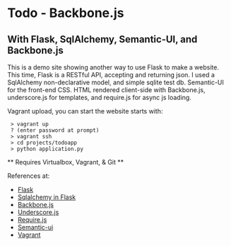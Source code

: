 Todo - Backbone.js
======================

With Flask, SqlAlchemy, Semantic-UI, and Backbone.js
----------------------------------------------------

This is a demo site showing another way to use Flask to make a website.
This time, Flask is a RESTful API, accepting and returning json.
I used a SqlAlchemy non-declarative model, and simple sqlite test db.
Semantic-UI for the front-end CSS.
HTML rendered client-side with Backbone.js, underscore.js for templates,
and require.js for async js loading.

Vagrant upload, you can start the website starts with:

```
 > vagrant up
 ? (enter password at prompt)
 > vagrant ssh
 > cd projects/todoapp
 > python application.py
```

** Requires Virtualbox, Vagrant, & Git **


References at:
 
 * [Flask](http://flask.pocoo.org/docs/)
 * [Sqlalchemy in Flask](http://flask.pocoo.org/docs/patterns/sqlalchemy/#manual-object-relational-mapping)
 * [Backbone.js](http://backbonejs.org/)
 * [Underscore.js](http://underscorejs.org/)
 * [Require.js](http://requirejs.org)
 * [Semantic-ui](http://semantic-ui.com/element.html)
 * [Vagrant](https://docs.vagrantup.com/v2/)
